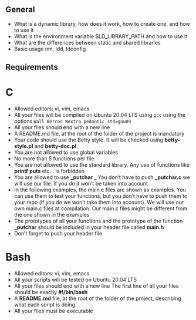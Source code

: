 ## General
- What is a dynamic library, how does it work, how to create one, and how to use it
- What is the environment variable $LD_LIBRARY_PATH and how to use it
- What are the differences between static and shared libraries
- Basic usage nm, ldd, ldconfig
## Requirements
# C
- Allowed editors: vi, vim, emacs
- All your files will be compiled on Ubuntu 20.04 LTS using `gcc` using the options `Wall Werror Wextra pedantic std=gnu89`
- All your files should end with a new line
- A README.md file, at the root of the folder of the project is mandatory
- Your code should use the Betty style. It will be checked using **betty-style.pl** and **betty-doc.pl**
- You are not allowed to use global variables
- No more than 5 functions per file
- You are not allowed to use the standard library. Any use of functions like **printf** **puts**  etc… is forbidden
- You are allowed to use **_putchar**
_ You don’t have to push **_putchar.c** we will use our file. If you do it won’t be taken into account
- In the following examples, the main.c files are shown as examples. You can use them to test your functions, but you don’t have to push them to your repo (if you do we won’t take them into account). We will use our own main.c files at compilation. Our main.c files might be different from the one shown in the examples
- The prototypes of all your functions and the prototype of the function **_putchar** should be included in your header file called **main.h**
- Don’t forget to push your header file
# Bash
- Allowed editors: vi, vim, emacs
- All your scripts will be tested on Ubuntu 20.04 LTS
- All your files should end with a new line 
The first line of all your files should be exactly **#!/bin/bash**
- A **README.md** file, at the root of the folder of the project, describing what each script is doing
- All your files must be executable